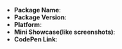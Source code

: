 * **Package Name**:
* **Package Version**:
* **Platform**:
* **Mini Showcase(like screenshots)**:
* **CodePen Link**:

<!-- Describe your bugs below ^_^ -->


